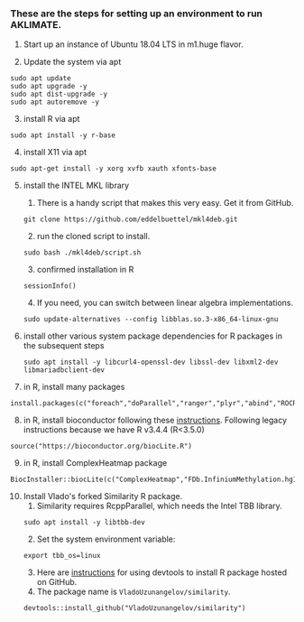 ### These are the steps for setting up an environment to run AKLIMATE.

1. Start up an instance of Ubuntu 18.04 LTS in m1.huge flavor.

2. Update the system via apt
```
sudo apt update
sudo apt upgrade -y
sudo apt dist-upgrade -y
sudo apt autoremove -y
```

3. install R via apt
```
sudo apt install -y r-base
```

4. install X11 via apt
```
sudo apt-get install -y xorg xvfb xauth xfonts-base
```

5. install the INTEL MKL library
    1. There is a handy script that makes this very easy. Get it from GitHub.
    ```
    git clone https://github.com/eddelbuettel/mkl4deb.git
    ```
    2. run the cloned script to install.
    ```
    sudo bash ./mkl4deb/script.sh
    ```
    3. confirmed installation in R
    ```
    sessionInfo()
    ```
    4. If you need, you can switch between linear algebra implementations.
    ```
    sudo update-alternatives --config libblas.so.3-x86_64-linux-gnu
    ```

6. install other various system package dependencies for R packages in the subsequent steps
    ```
    sudo apt install -y libcurl4-openssl-dev libssl-dev libxml2-dev libmariadbclient-dev
    ```

7. in R, install many packages
```
install.packages(c("foreach","doParallel","ranger","plyr","abind","ROCR","caret","proxy","purrr","pracma","fastmatch","devtools","mlr","e1071","igraph","circlize","RColorBrewer","RMySQL"))
```

8. in R, install bioconductor following these [instructions](https://bioconductor.org/install/).
Following legacy instructions because we have R v3.4.4 (R<3.5.0)
```
source("https://bioconductor.org/biocLite.R")
```

9. in R, install ComplexHeatmap package
```
BiocInstaller::biocLite(c("ComplexHeatmap","FDb.InfiniumMethylation.hg19"))
```

10. Install Vlado's forked Similarity R package.
    1. Similarity requires RcppParallel, which needs the Intel TBB library.
    ```
    sudo apt install -y libtbb-dev
    ```
    2. Set the system environment variable:
    ```
    export tbb_os=linux
    ```
    3. Here are [instructions](https://cran.r-project.org/web/packages/githubinstall/vignettes/githubinstall.html) for using devtools to install R package hosted on GitHub.
    4. The package name is `VladoUzunangelov/similarity`.
    ```
    devtools::install_github("VladoUzunangelov/similarity")
    ```
